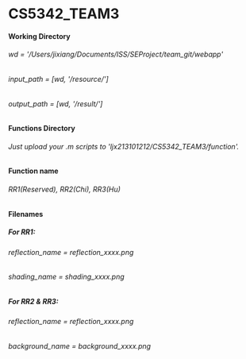 # CS5342_TEAM3

#### Working Directory
<!--###### wd = '/Users/lijixiang/Documents/ISS/SEProject/'-->
###### wd = '/Users/jixiang/Documents/ISS/SEProject/team_git/webapp'
###### input_path = [wd, '/resource/']
###### output_path = [wd, '/result/']

#### Functions Directory
###### Just upload your .m scripts to 'ljx213101212/CS5342_TEAM3/function'.

#### Function name
###### RR1(Reserved), RR2(Chi), RR3(Hu)

#### Filenames
##### For RR1:
###### reflection_name = reflection_xxxx.png
###### shading_name = shading_xxxx.png 
##### For RR2 & RR3:
###### reflection_name = reflection_xxxx.png
###### background_name = background_xxxx.png 
